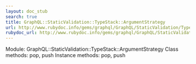 ```yaml
---
layout: doc_stub
search: true
title: GraphQL::StaticValidation::TypeStack::ArgumentStrategy
url: http://www.rubydoc.info/gems/graphql/GraphQL/StaticValidation/TypeStack/ArgumentStrategy
rubydoc_url: http://www.rubydoc.info/gems/graphql/GraphQL/StaticValidation/TypeStack/ArgumentStrategy
---
```


Module: GraphQL::StaticValidation::TypeStack::ArgumentStrategy
Class methods:
pop, push
Instance methods:
pop, push

